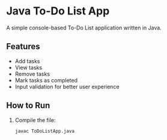 # Java To-Do List App

A simple console-based To-Do List application written in Java.

## Features
- Add tasks
- View tasks
- Remove tasks
- Mark tasks as completed
- Input validation for better user experience

## How to Run
1. Compile the file:
   ```bash
   javac ToDoListApp.java

